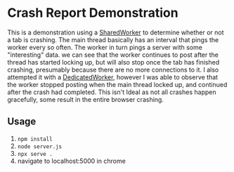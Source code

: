 # Crash Report Demonstration
This is a demonstration using a [SharedWorker](https://developer.mozilla.org/en-US/docs/Web/API/SharedWorker) to determine whether or not a tab is crashing.
The main thread basically has an interval that pings the worker every so often. The worker in turn pings a server with some "interesting" data. we can see that the worker continues to post after the thread has started locking up, but will also stop once the tab has finished crashing, presumably because there are no more connections to it. I also attempted it with a [DedicatedWorker](https://developer.mozilla.org/en-US/docs/Web/API/Worker), however I was able to observe that the worker stopped posting when the main thread locked up, and continued after the crash had completed. This isn't Ideal as not all crashes happen gracefully, some result in the entire browser crashing.

## Usage
1. `npm install`
2. `node server.js`
3. `npx serve .`
4. navigate to localhost:5000 in chrome